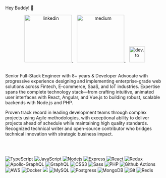 Hey Buddy! 👋

<p align="center">
  <a href="https://www.linkedin.com/in/weezykon/" target="_new">
    <img src="https://content.linkedin.com/content/dam/me/business/en-us/amp/brand-site/v2/bg/LI-Logo.svg.original.svg" alt="linkedin" width="150px" />
  </a>
  &nbsp;&nbsp;
  <a href="https://medium.com/@weezykon" target="_new">
    <img src="https://ucbd382d867eda2285bc3724c2e9.previews.dropboxusercontent.com/p/thumb/ABxzcRa1Io9OepWpXWksNIfuSVFU83Oz4QMjJWNz2VxXXLMnrdQXmih2XJ59-MjYABlvS1O4i7cWw80E5i9tAJdeSQFZXt7wjUDOL42YWUMXc7sweGhSpTjnK_gKmUkl3KdJf82qTSqCU912d7ekG-SgbwtU-221N0WwgcEKVCvGRbKDeBDmILNG3aLrcGlGCehEZwRDBYk2GGYW2z7WvtunV266hGU2bH3sTQChf0fgUk-UCUPxIny6ShPo6RKKO9kbyoaa7WNK9W0pc0zf86TYhlPHv4GZKDEHUjMRVNQJMU2b3crFp3NAALQ6NVnGJbL7aFv3rDpQBdjfbbQ4QhKVdaiY7av9Wk3dgDaC4kp0PPzO0gwW4X82d42gy7dii9Pa_1eluP0lRzgrQEGA8e6STwcv9hnc0b23-Jc8A7tl3cW_BwfYdaW7hxkutbSbh-97TeFhFtkMZOY7A8DlhWZIo2roqnSIEuVDcJZc6ABW6GvtLGlZM2gPGRZ1BZk1FNtO3YQzv_7dQYKIJeqvhPSXUxuz853UfjfkGP84HoFFJZwz6WLDwiQMwbny7OyTpkZYZocKT-pnSxGViQgpteEteXzQbx4DSLtouo2VLQ_NpQA6J6sC1S1O9P-I4Qv3XmypMsrssItlLC3LoxjZlaW9k5F1nKP0mADsndTSv0L8Fk-qrseIU37dGagf1rKklwxQi-46M9zKGpLt_YuFPgRn43b9ZeZK3qUJx0An_gzfT8d_8sXmcjl0ly-qfXFy3qy4r5VvtdOtoY93jmdGTxjBlpazM5ap-YkzTL1VfxASM_ZXLcL2wtOohb6BCieP_vI7_3Q40Aszcpn2E1K9aUIr8sIKIhLQ7t_iPS9HthE3vLUM-K7xgxegLJ0TaAI8xUSaQff5WF1pDSijPXGiIoibPMoT3J-cJnOjajEKnbznFRuq0DFvVkDP17G4Aga_eDIxf0bJImuG_zMdkSYXHGOZWux8pG38vLoRhiBl-SgUsNw1asxZLzZ8cN9PCzMmUqyc9zXugZ8yJZhHH0Gz2laAD-xC42XNWkUsWkvOW5-3S-3DIyR6fxNcBbXnKeOeZ2IYAHpgbmgMVtyotOSk8KIA4H5mPb-GGEyTnK_F-fwBXXjMK3xpx8akTLgtpb4Ngw_8435Mg-Wa88mv_lkpmScRw2NWpicmUj9NujVWZDoNVYKJt-NnWrZ5ym7WbuGu38XjwHb4z2gccUcYrJzd8aF_YdiGGk56_fy73DYqMG1xppXuRt5sJKmRK9vKygkeuhQ/p.png" alt="medium" width="150px" />
  </a>
  &nbsp;&nbsp;
  <a href="https://dev.to/weezykon" target="_new">
    <img src="https://d2fltix0v2e0sb.cloudfront.net/dev-black.png" alt="dev.to" width="50px" />
  </a>
</p>
<br/>
Senior Full-Stack Engineer with 8+ years & Developer Advocate with progressive experience designing and implementing enterprise-grade web solutions across Fintech, E-commerce, SaaS, and IoT industries. Expertise spans the complete technology stack—from crafting intuitive, animated user interfaces with React, Angular, and Vue.js to building robust, scalable backends with Node.js and PHP. 

Proven track record in leading development teams through complex projects using Agile methodologies, with exceptional ability to deliver projects ahead of schedule while maintaining high quality standards. Recognized technical writer and open-source contributor who bridges technical innovation with strategic business impact.

<br/><br/>
<p>
<!-- <img align="left" src="https://github-readme-stats.vercel.app/api/top-langs/?username=weezykon&count_private=true&langs_count=6&hide=php,roff,css,html,HTML,JavaScript,TSQL,Hack&langs_count=8&layout=compact&theme=dark"/> -->
  <img alt="TypeScript" src="https://img.shields.io/badge/typescript%20-%23007ACC.svg?&style=for-the-badge&logo=typescript&logoColor=white" />   
  <img alt="JavaScript" src="https://img.shields.io/badge/javascript%20-%23007ACC.svg?&style=for-the-badge&logo=javascript&logoColor=white" />   
<img alt="Nodejs" src="https://img.shields.io/badge/node.js%20-%2343853D.svg?&style=for-the-badge&logo=node.js&logoColor=white" />   
<img alt="Express" src="https://img.shields.io/badge/express.js%20-%23404d59.svg?&style=for-the-badge" />   
<img alt="React" src="https://img.shields.io/badge/react%20-%2320232a.svg?&style=for-the-badge&logo=react&logoColor=%2361DAFB" /> 
<img alt="Redux" src="https://img.shields.io/badge/redux-%23593d88.svg?style=for-the-badge&logo=redux&logoColor=white"/>  

<img alt="Apollo-GraphQL" src="https://img.shields.io/badge/-ApolloGraphQL-311C87?style=for-the-badge&logo=apollo-graphql"/> 
<img alt="GraphQL" src="https://img.shields.io/badge/-GraphQL-E10098?style=for-the-badge&logo=graphql&logoColor=white" />
<img alt="CSS3" src="https://img.shields.io/badge/css3%20-%231572B6.svg?&style=for-the-badge&logo=css3&logoColor=white" />
<img alt="Sass" src="https://img.shields.io/badge/sass%20-%23CC6699.svg?&style=for-the-badge&logo=sass&logoColor=white" />   
<img alt="PHP" src="https://img.shields.io/badge/-php-394989?style=for-the-badge&logo=php&logoColor=white" />   
<!-- <img alt="WordPress" src="https://img.shields.io/badge/-WordPress-0073aa?style=for-the-badge&logo=wordpress&logoColor=white" />    -->
<!-- <img alt="Google Cloud Platform" src="https://img.shields.io/badge/-Google_Cloud_Platform-1a73e8?style=for-the-badge&logo=google-cloud&logoColor=white" /> -->
<img alt="Github Actions" src="https://img.shields.io/badge/-Github_Actions-2088FF?style=for-the-badge&logo=github-actions&logoColor=white" />
<img alt="AWS" src="https://img.shields.io/badge/Amazon%20AWS-%23232F3E?logo=amazon-aws&logoColor=white&style=for-the-badge" /> 
<img alt="Docker" src="https://img.shields.io/badge/-Docker-46a2f1?style=for-the-badge&logo=docker&logoColor=white" />
<!-- <img src="https://img.shields.io/badge/react_native%20-%2320232a.svg?&style=for-the-badge&logo=react&logoColor=%2361DAFB" />    -->
<img src="https://img.shields.io/badge/html5%20-%23E34F26.svg?&style=for-the-badge&logo=html5&logoColor=white" />   
<img alt="MySQL" src="https://img.shields.io/badge/mysql-%2300f.svg?&style=for-the-badge&logo=mysql&logoColor=white" />   
<img alt="Postgress" src="https://img.shields.io/badge/postgres-%23316192.svg?&style=for-the-badge&logo=postgresql&logoColor=white" />   
<img alt="MongoDB" src="https://img.shields.io/badge/MongoDB-%234ea94b.svg?&style=for-the-badge&logo=mongodb&logoColor=white" />  
<img alt="Git" src="https://img.shields.io/badge/git-%23F05033.svg?style=for-the-badge&logo=git&logoColor=white"/> 
<img alt="Redis" src="https://img.shields.io/badge/redis-%23DD0031.svg?style=for-the-badge&logo=redis&logoColor=white"/>
  </p>

